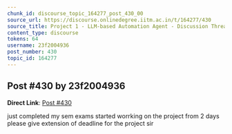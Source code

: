 ```yaml
---
chunk_id: discourse_topic_164277_post_430_00
source_url: https://discourse.onlinedegree.iitm.ac.in/t/164277/430
source_title: Project 1 - LLM-based Automation Agent - Discussion Thread [TDS Jan 2025]
content_type: discourse
tokens: 64
username: 23f2004936
post_number: 430
topic_id: 164277
---
```


## Post #430 by 23f2004936

**Direct Link**: [Post #430](https://discourse.onlinedegree.iitm.ac.in/t/164277/430)

just completed my sem exams started worrking on the project from 2 days please give extension of deadline for the project sir
